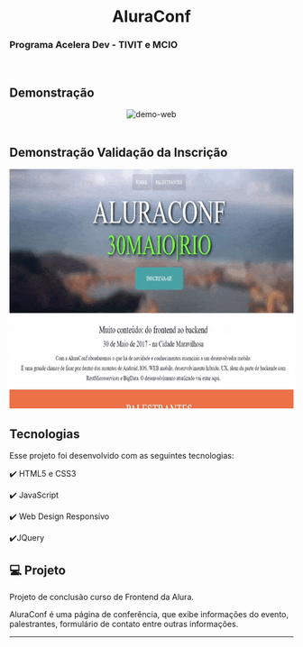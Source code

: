 <h1 align="center">
   AluraConf
</h1>


### Programa Acelera Dev - TIVIT e MCIO

<br>

## Demonstração

<div align="center" >
  <img src="./github/AluraConf.gif" alt="demo-web" height="425">
</div>

<br>

## Demonstração Validação da Inscrição
<div>
  <img src="./github/AluraConfInscricao.gif" alt="demo-web" height="425">
</div>

## Tecnologias

Esse projeto foi desenvolvido com as seguintes tecnologias:

✔️ HTML5 e CSS3 

✔️ JavaScript

✔️ Web Design Responsivo

✔️JQuery



## 💻 Projeto

Projeto de conclusão curso de Frontend da Alura. 

AluraConf é uma página de conferência, que exibe informações do evento, palestrantes, formulário de contato entre outras informações.

---
